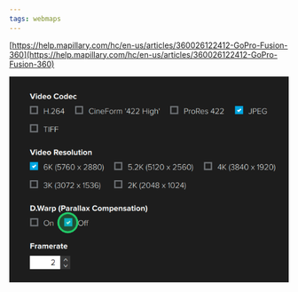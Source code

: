 ```yaml
---
tags: webmaps
---
```


[https://help.mapillary.com/hc/en-us/articles/360026122412-GoPro-Fusion-360](https://help.mapillary.com/hc/en-us/articles/360026122412-GoPro-Fusion-360)

![](https://github.com/zanesville/wiki/blob/master/assets/img/Screen%20Shot%202019-05-21%20at%2010.45.17%20AM.png)
